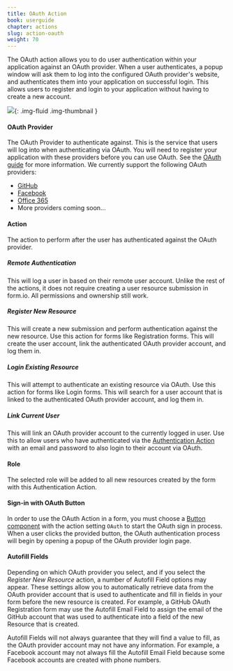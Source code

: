 ```yaml
---
title: OAuth Action
book: userguide
chapter: actions
slug: action-oauth
weight: 70
---
```

The OAuth action allows you to do user authentication within your application against an OAuth provider. When a user authenticates, a popup window will ask them to log into the configured OAuth provider's website, and authenticates them into your application on successful login. This allows users to register and login to your application without having to create a new account.

![](/assets/img/action-oauth.png){: .img-fluid .img-thumbnail }

#### OAuth Provider

The OAuth Provider to authenticate against. This is the service that users will log into when authenticating via OAuth. You will need to register your application with these providers before you can use OAuth. See the [OAuth guide]() for more information. We currently support the following OAuth providers:

 - [GitHub](https://github.com/)
 - [Facebook](https://facebook.com/)
 - [Office 365](https://products.office.com/en-us/business/compare-office-365-for-business-plans)
 - More providers coming soon...

#### Action

The action to perform after the user has authenticated against the OAuth provider.

##### Remote Authentication

This will log a user in based on their remote user account. Unlike the rest of the actions, it does not require creating a user resource submission in form.io. All permissions and ownership still work.

##### Register New Resource

This will create a new submission and perform authentication against the new resource. Use this action for forms like Registration forms. This will create the user account, link the authenticated OAuth provider account, and log them in.

##### Login Existing Resource

This will attempt to authenticate an existing resource via OAuth. Use this action for forms like Login forms. This will search for a user account that is linked to the authenticated OAuth provider account, and log them in.

##### Link Current User

This will link an OAuth provider account to the currently logged in user. Use this to allow users who have authenticated via the [Authentication Action](#action-authentication) with an email and password to also login to their account via OAuth.

#### Role

The selected role will be added to all new resources created by the form with this Authentication Action.

#### Sign-in with OAuth Button

In order to use the OAuth Action in a form, you must choose a [Button component](#button) with the action setting `OAuth` to start the OAuth sign in process. When a user clicks the provided button, the OAuth authentication process will begin by opening a popup of the OAuth provider login page.

#### Autofill Fields

Depending on which OAuth provider you select, and if you select the *Register New Resource* action, a number of Autofill Field options may appear. These settings allow you to automatically retrieve data from the OAuth provider account that is used to authenticate and fill in fields in your form before the new resource is created. For example, a GitHub OAuth Registration form may use the Autofill Email Field to assign the email of the GitHub account that was used to authenticate into a field of the new Resource that is created.

<p class="note">Autofill Fields will not always guarantee that they will find a value to fill, as the OAuth provider account may not have any information. For example, a Facebook account may not always fill the Autofill Email Field because some Facebook accounts are created with phone numbers.</p>
